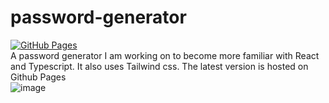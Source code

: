 # password-generator
[![GitHub Pages](https://img.shields.io/badge/%20-GitHub%20Pages-informational)](https://hugoplante.github.io/password-generator/)\
A password generator I am working on to become more familiar with React and Typescript. It also uses Tailwind css. The latest version is hosted on Github Pages\
![image](https://user-images.githubusercontent.com/64386600/220791394-97d8940a-b2f1-4715-9914-f0019e8ad4de.png)
